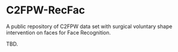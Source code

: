 # C2FPW-RecFac
A public repository of C2FPW data set with surgical voluntary shape intervention on faces for Face Recognition.

TBD.
